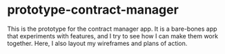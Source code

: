 # prototype-contract-manager

This is the prototype for the contract manager app. It is a bare-bones app that experiments with features, and I try to see how I can make them work together. Here, I also layout my wireframes and plans of action. 
